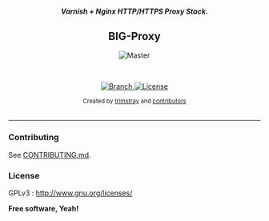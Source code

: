 <h5 align="center">Varnish + Nginx HTTP/HTTPS Proxy Stack.</h5>

<h2 align="center">BIG-Proxy</h2>

<p align="center">
    <img src="https://github.com/trimstray/BIG-Proxy/blob/master/doc/img/BIG-Proxy_preview.png"
        alt="Master">
</p>

<br>

<p align="center">
  <a href="https://github.com/trimstray/BIG-Proxy/tree/master">
    <img src="https://img.shields.io/badge/Branch-master-green.svg?longCache=true"
        alt="Branch">
  </a>
  <a href="http://www.gnu.org/licenses/">
    <img src="https://img.shields.io/badge/License-GNU-blue.svg?longCache=true"
        alt="License">
  </a>
</p>

<div align="center">
  <sub>Created by
  <a href="https://twitter.com/trimstray">trimstray</a> and
  <a href="https://github.com/trimstray/BIG-Proxy/graphs/contributors">
    contributors
  </a>
</div>

<br>

***

### Contributing

See [CONTRIBUTING.md](CONTRIBUTING.md).

### License

GPLv3 : <http://www.gnu.org/licenses/>

**Free software, Yeah!**